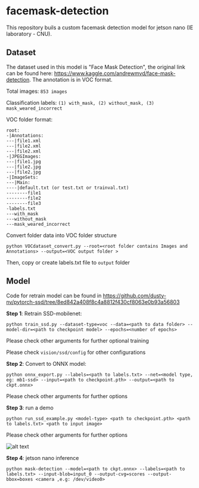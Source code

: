 # facemask-detection
This repository buils a custom facemask detection model for jetson nano (IE laboratory - CNU).

## Dataset  
The dataset used in this model is "Face Mask Detection", the original link can be found here: https://www.kaggle.com/andrewmvd/face-mask-detection. The annotation is in VOC format. 

Total images: `853 images`

Classification labels: `(1) with_mask, (2) without_mask, (3) mask_weared_incorrect` 

VOC folder format:
```
root:
-|Annotations:
---|file1.xml 
---|file2.xml 
---|file2.xml 
-|JPEGImages:
---|file1.jpg 
---|file2.jpg 
---|file2.jpg
-|ImageSets:
---|Main:
----|default.txt (or test.txt or trainval.txt)
--------file1
--------file2
--------file3
-labels.txt
---with_mask
---without_mask
---mask_weared_incorrect
```
Convert folder data into VOC folder structure
```
python VOCdataset_convert.py --root=<root folder contains Images and Annotations> --output=<VOC output folder >
```
Then, copy or create labels.txt file to `output` folder

## Model

Code for retrain model can be found in https://github.com/dusty-nv/pytorch-ssd/tree/8ed842a408f8c4a8812f430cf8063e0b93a56803

**Step 1**: Retrain SSD-mobilenet:
```
python train_ssd.py --dataset-type=voc --data=<path to data folder> --model-dir=<path to checkpoint model> --epochs=<number of epochs>
```
Please check other arguments for further optional training

Please check `vision/ssd/config` for other configurations

**Step 2**: Convert to ONNX model:
```
python onnx_export.py --labels=<path to labels.txt> --net=<model type, eg: mb1-ssd> --input=<path to checkpoint.pth> --output=<path to ckpt.onnx>
```
Please check other arguments for further options

**Step 3**: run a demo
```
python run_ssd_example.py <model-type> <path to checkpoint.pth> <path to labels.txt> <path to input image>
```
Please check other arguments for further options

![alt text]("https://github.com/Ka0Ri/facemask-detection/blob/main/run_ssd_example_output.jpg")

**Step 4**: jetson nano inference
```
python mask-detection --model=<path to ckpt.onnx> --labels=<path to labels.txt> --input-blob=input_0 --output-cvg=scores --output-bbox=boxes <camera ,e.g: /dev/video0>
```
